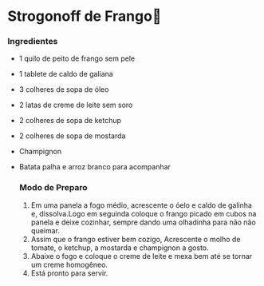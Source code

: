 # Strogonoff de Frango:chicken:

### Ingredientes

- 1 quilo de peito de frango sem pele

- 1 tablete de caldo de galiana

- 3 colheres de sopa de óleo

- 2 latas de creme de leite sem soro

- 2 colheres de sopa de ketchup

- 2 colheres de sopa de mostarda

- Champignon

- Batata palha e arroz branco para acompanhar

  ### Modo de Preparo                                                                                                                                                                                                                                                                                                                                                                                                                                                                                                                                                                                                      

  1. Em uma panela a fogo médio, acrescente o óelo e caldo de galinha e, dissolva.Logo em seguinda coloque o frango picado em cubos na panela e deixe cozinhar, sempre dando uma olhadinha para não não queimar.
  2. Assim que o frango estiver bem cozigo, Acrescente o molho de tomate, o ketchup, a mostarda e champignon a gosto.
  3. Abaixe o fogo e coloque o creme de leite e mexa bem até se tornar um creme homogêneo.
  4. Está pronto para servir.

​	

